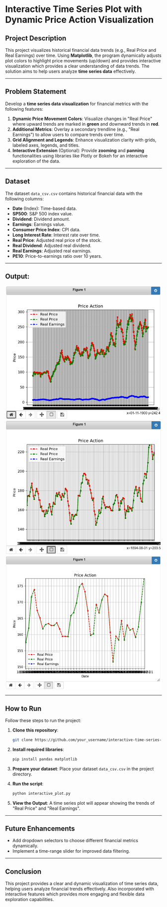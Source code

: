 # **Interactive Time Series Plot with Dynamic Price Action Visualization**

## **Project Description**  
This project visualizes historical financial data trends (e.g., Real Price and Real Earnings) over time. Using **Matplotlib**, the program dynamically adjusts plot colors to highlight price movements (up/down) and provides interactive visualization which provides a clear understanding of data trends. The solution aims to help users analyze **time series data** effectively.

---

## **Problem Statement**  
Develop a **time series data visualization** for financial metrics with the following features:  
1. **Dynamic Price Movement Colors**: Visualize changes in "Real Price" where upward trends are marked in **green** and downward trends in **red**.  
2. **Additional Metrics**: Overlay a secondary trendline (e.g., "Real Earnings") to allow users to compare trends over time.  
3. **Grid Alignment and Legends**: Enhance visualization clarity with grids, labeled axes, legends, and titles.  
4. **Interactive Extension** (Optional): Provide **zooming** and **panning** functionalities using libraries like Plotly or Bokeh for an interactive exploration of the data.

---

## **Dataset**  
The dataset `data_csv.csv` contains historical financial data with the following columns:  
- **Date** (Index): Time-based data.  
- **SP500**: S&P 500 index value.  
- **Dividend**: Dividend amount.  
- **Earnings**: Earnings value.  
- **Consumer Price Index**: CPI data.  
- **Long Interest Rate**: Interest rate over time.  
- **Real Price**: Adjusted real price of the stock.  
- **Real Dividend**: Adjusted real dividend.  
- **Real Earnings**: Adjusted real earnings.  
- **PE10**: Price-to-earnings ratio over 10 years.  

---

## **Output**:
![Project Screenshot](images/output_1.png)
![Project Screenshot](images/output_2.png)
![Project Screenshot](images/output_3.png)

---

## **How to Run**  
Follow these steps to run the project:  

1. **Clone this repository**:  
   ```bash
   git clone https://github.com/your_username/interactive-time-series-plot.git

2. **Install required libraries**:
   ```bash
   pip install pandas matplotlib
   
3. **Prepare your dataset**:
   Place your dataset `data_csv.csv` in the project directory.
   
4. **Run the script**:
   ```bash
   python interactive_plot.py
   
5. **View the Output**:
   A time series plot will appear showing the trends of "Real Price" and "Real Earnings".

---

## **Future Enhancements**  
- Add dropdown selectors to choose different financial metrics dynamically.  
- Implement a time-range slider for improved data filtering.

---

## **Conclusion**
This project provides a clear and dynamic visualization of time series data, helping users analyze financial trends effectively. Also incorporated with interactive features which provides more engaging and flexible data exploration capabilities.
